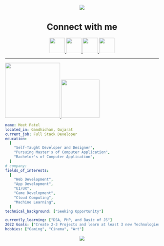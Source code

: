 <!-- - 👋 Hi, I’m @mkpatel-247
- 👀 I’m interested in cp, projects and help others in there project
- 🌱 I’m currently learning PHP, Javascript, etc...
- 💞️ I’m looking to collaborate on different projects and help others...
- 📫 Reach me on LinkedIn(https://www.linkedin.com/in/meet-patel247/) -->

<p align="center">
  <img src="https://capsule-render.vercel.app/api?section=header&type=transparent&text=Hello%20Everyone!&animation=fadeIn&color=gradient&height=100&texBg=true&fontColor=2ea5f5"/>
  <!-- <img src="https://capsule-render.vercel.app/api?section=header&type=transparent&text=Connect%20With%20Me&animation=fadeIn&color=gradient&customColorList=0,12,2,5,30&height=100&texBg=true"/>
  <p align="center"> -->
  </p>
  <h1 align="center">
  Connect with me
  </h1>
<p align="center">
<a href="#">
  <img height="50" src="https://user-images.githubusercontent.com/46517096/166972883-f5f1d88c-0246-4374-88ac-ded0f2cf0699.png"/>
</a>
<a href="https://in.linkedin.com/in/meet-patel247">
  <img height="50" src="https://user-images.githubusercontent.com/46517096/166973395-19676cd8-f8ec-4abf-83ff-da8243505b82.png"/>
</a>
  <a href="https://twitter.com/__Meet_Patel">
  <img height="50" src="https://user-images.githubusercontent.com/46517096/166974271-91dfa250-d70b-4cb9-8707-f1bda1b708c3.png"/>
</a>
<a href="https://www.instagram.com/patel_meet.99/">
  <img height="50" src="https://user-images.githubusercontent.com/46517096/166974368-9798f39f-1f46-499c-b14e-81f0a3f83a06.png"/>
</a>
</p>
  <hr>

<!-- ![Meet's GitHub stats](https://github-readme-stats.vercel.app/api?username=mkpatel-247&show_icons=true&theme=transparent)

![Top Langs](https://github-readme-stats.vercel.app/api/top-langs/?username=mkpatel-247&langs_count=5) -->

<a href="https://github.com/mkpatel-247">
  <img height="180em" src="https://github-readme-stats.vercel.app/api?username=mkpatel-247&theme=transparent&show_icons=true" />
  <img height="125em" src="https://github-readme-stats.vercel.app/api/top-langs/?username=mkpatel-247&theme=transparent&layout=compact" />
</a>

```yaml
name: Meet Patel
located_in: Gandhidham, Gujarat
current_job: Full Stack Developer
education:
  [
    "Self-Taught Developer and Designer",
    "Pursuing Master's of Computer Application",
    "Bachelor's of Computer Application",
  ]
# company:
fields_of_interests:
  [
    "Web Development",
    "App Development",
    "UI/UX",
    "Game Development",
    "Cloud Computing",
    "Machine Learning",
  ]
technical_background: ["Seeking Opportunity"]

currently_learning: ["DSA, PHP, and Basic of JS"]
2022 Goals: ["Create 2-3 Projects and learn at least 3 new Technologies."]
hobbies: ["Gaming", "Cinema", "Art"]
```

<p align="center">
<img src="https://capsule-render.vercel.app/api?section=footer&type=waving&text=Thank%20You!&animation=fadeIn&color=gradient&height=100&texBg=true&fontAlign=79"/>
</p>
<!---
mkpatel-247/mkpatel-247 is a ✨ special ✨ repository because its `README.md` (this file) appears on your GitHub profile.
You can click the Preview link to take a look at your changes.
--->
